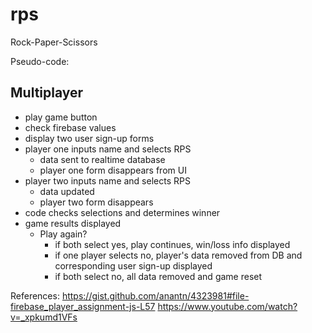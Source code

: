 # rps
Rock-Paper-Scissors


Pseudo-code:

## Multiplayer
 * play game button
 * check firebase values
 * display two user sign-up forms
 * player one inputs name and selects RPS
    * data sent to realtime database
    * player one form disappears from UI
 * player two inputs name and selects RPS
    * data updated
    * player two form disappears
 * code checks selections and determines winner
 * game results displayed
    * Play again?
        * if both select yes, play continues, win/loss info displayed
        * if one player selects no, player's data removed from DB and corresponding user sign-up displayed
        * if both select no, all data removed and game reset




References:
https://gist.github.com/anantn/4323981#file-firebase_player_assignment-js-L57
https://www.youtube.com/watch?v=_xpkumd1VFs